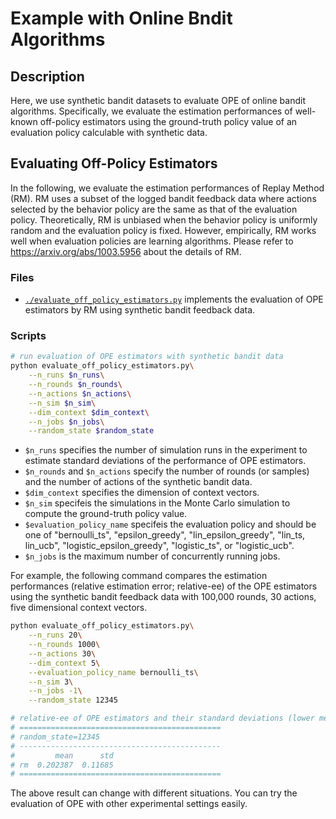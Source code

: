 # Example with Online Bndit Algorithms


## Description

Here, we use synthetic bandit datasets to evaluate OPE of online bandit algorithms.
Specifically, we evaluate the estimation performances of well-known off-policy estimators using the ground-truth policy value of an evaluation policy calculable with synthetic data.


## Evaluating Off-Policy Estimators

In the following, we evaluate the estimation performances of Replay Method (RM).
RM uses a subset of the logged bandit feedback data where actions selected by the behavior policy are the same as that of the evaluation policy.
Theoretically, RM is unbiased when the behavior policy is uniformly random and the evaluation policy is fixed.
However, empirically, RM works well when evaluation policies are learning algorithms.
Please refer to https://arxiv.org/abs/1003.5956 about the details of RM.


### Files
- [`./evaluate_off_policy_estimators.py`](./evaluate_off_policy_estimators.py) implements the evaluation of OPE estimators by RM using synthetic bandit feedback data.

### Scripts

```bash
# run evaluation of OPE estimators with synthetic bandit data
python evaluate_off_policy_estimators.py\
    --n_runs $n_runs\
    --n_rounds $n_rounds\
    --n_actions $n_actions\
    --n_sim $n_sim\
    --dim_context $dim_context\
    --n_jobs $n_jobs\
    --random_state $random_state
```
- `$n_runs` specifies the number of simulation runs in the experiment to estimate standard deviations of the performance of OPE estimators.
- `$n_rounds` and `$n_actions` specify the number of rounds (or samples) and the number of actions of the synthetic bandit data.
- `$dim_context` specifies the dimension of context vectors.
- `$n_sim` specifeis the simulations in the Monte Carlo simulation to compute the ground-truth policy value.
- `$evaluation_policy_name` specifeis the evaluation policy and should be one of "bernoulli_ts", "epsilon_greedy", "lin_epsilon_greedy", "lin_ts, lin_ucb", "logistic_epsilon_greedy", "logistic_ts", or "logistic_ucb".
- `$n_jobs` is the maximum number of concurrently running jobs.

For example, the following command compares the estimation performances (relative estimation error; relative-ee) of the OPE estimators using the synthetic bandit feedback data with 100,000 rounds, 30 actions, five dimensional context vectors.

```bash
python evaluate_off_policy_estimators.py\
    --n_runs 20\
    --n_rounds 1000\
    --n_actions 30\
    --dim_context 5\
    --evaluation_policy_name bernoulli_ts\
    --n_sim 3\
    --n_jobs -1\
    --random_state 12345

# relative-ee of OPE estimators and their standard deviations (lower means accurate).
# =============================================
# random_state=12345
# ---------------------------------------------
#         mean      std
# rm  0.202387  0.11685
# =============================================
```

The above result can change with different situations.
You can try the evaluation of OPE with other experimental settings easily.
